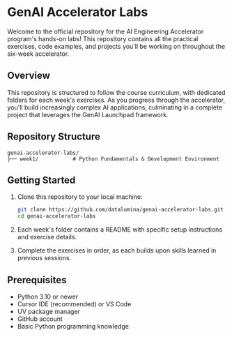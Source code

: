 # GenAI Accelerator Labs

Welcome to the official repository for the AI Engineering Accelerator program's hands-on labs! This repository contains all the practical exercises, code examples, and projects you'll be working on throughout the six-week accelerator.

## Overview

This repository is structured to follow the course curriculum, with dedicated folders for each week's exercises. As you progress through the accelerator, you'll build increasingly complex AI applications, culminating in a complete project that leverages the GenAI Launchpad framework.

## Repository Structure

```
genai-accelerator-labs/
├── week1/           # Python Fundamentals & Development Environment
```

## Getting Started

1. Clone this repository to your local machine:
   ```bash
   git clone https://github.com/datalumina/genai-accelerator-labs.git
   cd genai-accelerator-labs
   ```

2. Each week's folder contains a README with specific setup instructions and exercise details.

3. Complete the exercises in order, as each builds upon skills learned in previous sessions.


## Prerequisites

- Python 3.10 or newer
- Cursor IDE (recommended) or VS Code
- UV package manager
- GitHub account
- Basic Python programming knowledge
